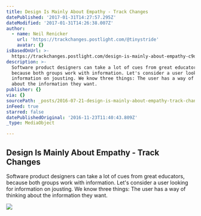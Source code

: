 ```yaml
---
title: Design Is Mainly About Empathy - Track Changes
datePublished: '2017-01-31T14:27:57.295Z'
dateModified: '2017-01-31T14:26:38.007Z'
author:
  - name: Neil Renicker
    url: 'https://trackchanges.postlight.com/@tinystride'
    avatar: {}
isBasedOnUrl: >-
  https://trackchanges.postlight.com/design-is-mainly-about-empathy-c9d51ccb208a#.t95jev3up
description: >-
  Software product designers can take a lot of cues from great educators,
  because both groups work with information. Let's consider a user looking for
  information on jousting. We know three things: The user has a way of thinking
  about the information they want.
publisher: {}
via: {}
sourcePath: _posts/2016-07-21-design-is-mainly-about-empathy-track-changes.md
inFeed: true
starred: false
datePublishedOriginal: '2016-11-23T11:40:43.809Z'
_type: MediaObject

---
```

<article style=""><h1>Design Is Mainly About Empathy - Track Changes</h1><p>Software product designers can take a lot of cues from great educators, because both groups work with information. Let's consider a user looking for information on jousting. We know three things: The user has a way of thinking about the information they want.</p><img src="https://cdn-images-2.medium.com/max/1200/1*pwlSr2Qq5rcVVTU7SxEAqQ.png" /></article>